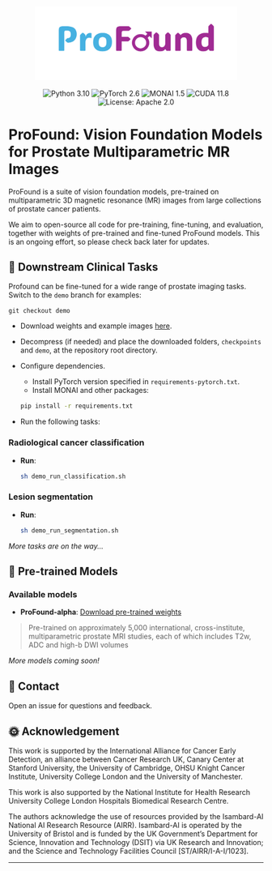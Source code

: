 <p align="center">
  <img src="./assets/profound_logo.png" alt="ProFound Logo" width="400"/>
</p>

<p align="center">
  <img src="https://img.shields.io/badge/Python-3.10-3776AB.svg?style=flat&logo=python&logoColor=white" alt="Python 3.10"/>
  <img src="https://img.shields.io/badge/PyTorch-2.6-EE4C2C?style=flat&logo=pytorch&logoColor=white" alt="PyTorch 2.6"/>
  <img src="https://img.shields.io/badge/MONAI-1.5-005BBB?style=flat&logo=monai&logoColor=white" alt="MONAI 1.5"/>
  <img src="https://img.shields.io/badge/CUDA-11.8-76B900?style=flat&logo=nvidia&logoColor=white" alt="CUDA 11.8"/>
  <img src="https://img.shields.io/badge/License-Apache%202.0-blue.svg" alt="License: Apache 2.0"/>
</p>



# ProFound: Vision Foundation Models for Prostate Multiparametric MR Images
ProFound is a suite of vision foundation models, pre-trained on multiparametric 3D magnetic resonance (MR) images from large collections of prostate cancer patients. 

We aim to open-source all code for pre-training, fine-tuning, and evaluation, together with weights of pre-trained and fine-tuned ProFound models. This is an ongoing effort, so please check back later for updates.


## 🐣 Downstream Clinical Tasks
Profound can be fine-tuned for a wide range of prostate imaging tasks. Switch to the `demo` branch for examples:
```batch
git checkout demo
```

- Download weights and example images [here](https://liveuclac-my.sharepoint.com/:f:/g/personal/rmapyw0_ucl_ac_uk/ElyR-Bc7QqVAjhShIptm9K8BJsSb6QKKqJn0XolSEj0vgQ?e=MsrMCf).

- Decompress (if needed) and place the downloaded folders, `checkpoints` and `demo`, at the repository root directory.

- Configure dependencies.
  - Install PyTorch version specified in `requirements-pytorch.txt`.
  - Install MONAI and other packages:
   ```bash
   pip install -r requirements.txt
   ```

- Run the following tasks:


### Radiological cancer classification
- **Run**:
  ```bash
  sh demo_run_classification.sh
  ```
<!-- - **Example output:**  
  ![Cancer segmentation example](./assets/cancer_segmentation_example.png) -->

### Lesion segmentation
- **Run**:
  ```bash
  sh demo_run_segmentation.sh
  ```
<!-- - **Example output:**  
  ![Gland segmentation example](./assets/anatomy_segmentation_example.png) -->

<!-- ### Cancer localisation
- **Download weights**: [fine-tuned weights](https://your-download-link-here.com)
- **Run**:
  ```bash
  python ./demo/localisation_pirads3.py
  ```
- **Example output**:  
  ![Gland segmentation example](./assets/localisation_pirads3_example.png) -->

*More tasks are on the way...*



## 🥚 Pre-trained Models

### Available models
- **ProFound-alpha**: [Download pre-trained weights](https://liveuclac-my.sharepoint.com/:f:/g/personal/rmapyhu_ucl_ac_uk/Et-apmeR2JRMsWRPV0VbQ40BZETdEUmWeq40ulwucYoW-A?e=T6y7F0)
> Pre-trained on approximately 5,000 international, cross-institute, multiparametric prostate MRI studies, each of which includes T2w, ADC and high-b DWI volumes

*More models coming soon!*



## 🤝 Contact
Open an issue for questions and feedback.




## 🌞 Acknowledgement
This work is supported by the International Alliance for Cancer Early Detection, an alliance between Cancer Research UK, Canary Center at Stanford University, the University of Cambridge, OHSU Knight Cancer Institute, University College London and the University of Manchester.

This work is also supported by the National Institute for Health Research University College London Hospitals Biomedical Research Centre.

The authors acknowledge the use of resources provided by the Isambard-AI National AI Research Resource (AIRR). Isambard-AI is operated by the University of Bristol and is funded by the UK Government’s Department for Science, Innovation and Technology (DSIT) via UK Research and Innovation; and the Science and Technology Facilities Council [ST/AIRR/I-A-I/1023].

---
